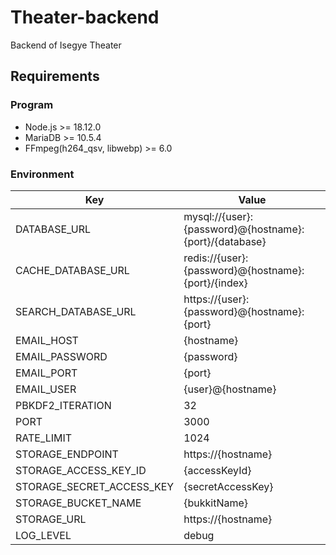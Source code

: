 # Theater-backend

Backend of Isegye Theater

## Requirements

### Program

- Node.js >= 18.12.0
- MariaDB >= 10.5.4
- FFmpeg(h264_qsv, libwebp) >= 6.0

### Environment

|Key|Value|
|-|-|
|DATABASE_URL|mysql://{user}:{password}@{hostname}:{port}/{database}|
|CACHE_DATABASE_URL|redis://{user}:{password}@{hostname}:{port}/{index}|
|SEARCH_DATABASE_URL|https://{user}:{password}@{hostname}:{port}|
|EMAIL_HOST|{hostname}|
|EMAIL_PASSWORD|{password}|
|EMAIL_PORT|{port}|
|EMAIL_USER|{user}@{hostname}|
|PBKDF2_ITERATION|32|
|PORT|3000|
|RATE_LIMIT|1024|
|STORAGE_ENDPOINT|https://{hostname}|
|STORAGE_ACCESS_KEY_ID|{accessKeyId}|
|STORAGE_SECRET_ACCESS_KEY|{secretAccessKey}|
|STORAGE_BUCKET_NAME|{bukkitName}|
|STORAGE_URL|https://{hostname}|
|LOG_LEVEL|debug|